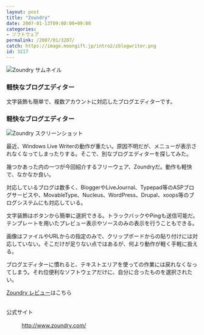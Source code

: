 ```yaml
---
layout: post
title: "Zoundry"
date: 2007-01-13T09:00:00+09:00
categories:
- ソフトウェア
permalink: /2007/01/3207/
catch: https://image.moongift.jp/intro2/zblogwriter.png
id: 3217
---
```

 ![Zoundry サムネイル](https://image.moongift.jp/intro2/zblogwriter.t.png "Zoundry サムネイル")
  

### 軽快なブログエディター
  
文字装飾も簡単で、複数アカウントに対応したブログエディターです。  
<!--more-->  

### 軽快なブログエディター
  

![Zoundry スクリーンショット](https://image.moongift.jp/intro2/zblogwriter.png "Zoundry スクリーンショット")

  

最近、Windows Live Writerの動作が重たい。原因不明だが、メニューが表示されなくなってしまったりする。そこで、別なブログエディターを探してみた。

  

幾つかあった内の一つが今回紹介するフリーウェア、Zoundryだ。動作も軽快で、なかなか良い。

  

対応しているブログは数多く、BloggerやLiveJournal、Typepad等のASPブログサービスや、MovableType、Nucleus、WordPress、Drupal、xoops等のブログシステムにも対応している。

  

文字装飾はボタンから簡単に選択できる。トラックバックやPingも送信可能だ。テンプレートを用いたプレビュー表示やソースのみの表示を行うこともできる。

  

画像はファイルやURLからの指定のみで、クリップボードからの貼り付けには対応していない。そこだけが足りない点ではあるが、何より動作が軽く手軽に扱える。

  

ブログエディターに慣れると、テキストエリアを使っての作業には戻れなくなってしまう。それ位便利なソフトウェアだけに、自分に合ったものを選択されたい。

  

[Zoundry レビュー](http://fw.moongift.jp/review/i-3212.html)はこちら

  
<dl>
<br><dt>公式サイト</dt>
<br><dd><a href="http://www.zoundry.com/" target="_blank">http://www.zoundry.com/</a></dd>
<br>
</dl>